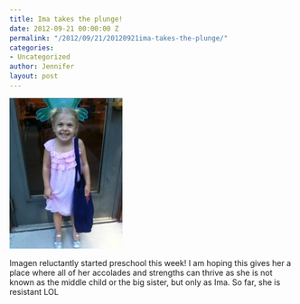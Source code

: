 ```yaml
---
title: Ima takes the plunge!
date: 2012-09-21 00:00:00 Z
permalink: "/2012/09/21/20120921ima-takes-the-plunge/"
categories:
- Uncategorized
author: Jennifer
layout: post
---
```


[<img alt="20121027-114754.jpg" class="alignnone size-full" src="/assets/images/Ima-takes-the-plunge/1351338473000-missing.jpg" />](/assets/images/Ima-takes-the-plunge/1351338473000-missing.jpg)

Imagen reluctantly started preschool this week! I am hoping this gives her a place where all of her accolades and strengths can thrive as she is not known as the middle child or the big sister, but only as Ima. So far, she is resistant LOL
